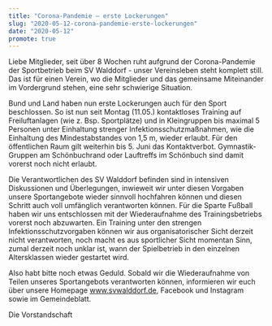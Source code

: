 ```yaml
---
title: "Corona-Pandemie – erste Lockerungen"
slug: "2020-05-12-corona-pandemie-erste-lockerungen"
date: "2020-05-12"
promote: true
---
```

Liebe Mitglieder, seit über 8 Wochen ruht aufgrund der Corona-Pandemie der Sportbetrieb beim SV Walddorf - unser Vereinsleben steht komplett still. Das ist für einen Verein, wo die Mitglieder und das gemeinsame Miteinander im Vordergrund stehen, eine sehr schwierige Situation.


Bund und Land haben nun erste Lockerungen auch für den Sport beschlossen. So ist nun seit Montag  (11.05.) kontaktloses Training auf Freiluftanlagen (wie z. Bsp. Sportplätze) und in Kleingruppen bis maximal 5 Personen unter Einhaltung strenger Infektionsschutzmaßnahmen, wie die Einhaltung des Mindestabstandes von 1,5 m, wieder erlaubt. Für den öffentlichen Raum gilt weiterhin bis 5. Juni das Kontaktverbot. Gymnastik-Gruppen am Schönbuchrand oder Lauftreffs im Schönbuch sind damit vorerst noch nicht erlaubt.


Die Verantwortlichen des SV Walddorf befinden sind in intensiven Diskussionen und Überlegungen, inwieweit wir unter diesen Vorgaben unsere Sportangebote wieder sinnvoll hochfahren können und diesen Schritt auch voll umfänglich verantworten können. Für die Sparte Fußball haben wir uns entschlossen mit der Wiederaufnahme des Trainingsbetriebs vorerst noch abzuwarten. Ein Training unter den strengen Infektionsschutzvorgaben können wir aus organisatorischer Sicht derzeit nicht verantworten, noch macht es aus sportlicher Sicht momentan Sinn, zumal derzeit noch unklar ist, wann der Spielbetrieb in den einzelnen Altersklassen wieder gestartet wird.


Also habt bitte noch etwas Geduld. Sobald wir die Wiederaufnahme von Teilen unseres Sportangebots verantworten können, informieren wir euch über unsere Homepage www.svwalddorf.de, Facebook und Instagram sowie im Gemeindeblatt.


Die Vorstandschaft
